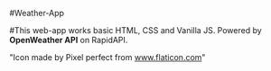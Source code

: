 #Weather-App

#This web-app works basic HTML, CSS and Vanilla JS. Powered by **OpenWeather API** on RapidAPI.

"Icon made by Pixel perfect from www.flaticon.com"


